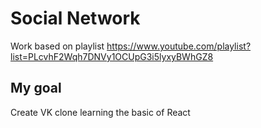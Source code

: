 # Social Network
Work based on playlist
https://www.youtube.com/playlist?list=PLcvhF2Wqh7DNVy1OCUpG3i5lyxyBWhGZ8
## My goal
Create VK clone learning the basic of React

